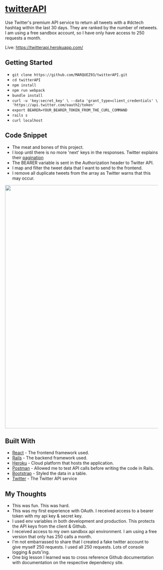 # [twitterAPI](https://twitterapi.herokuapp.com/)

Use Twitter's premium API service to return all tweets with a #dctech hashtag within the last 30 days. They are ranked by the number of retweets.
I am using a free sandbox account, so I have only have access to 250 requests a month.

Live: https://twitterapi.herokuapp.com/

## Getting Started

* ``` git clone https://github.com/MARQUEZ93/twitterAPI.git ```
* ``` cd twitterAPI ```
* ``` npm install ```
* ``` npm run webpack ```
* ``` bundle install ```
* ``` curl -u 'key:secret_key' \ --data 'grant_type=client_credentials' \  'https://api.twitter.com/oauth2/token'    ```
* ``` export BEARER=YOUR_BEARER_TOKEN_FROM_THE_CURL_COMMAND ```
* ``` rails s ```
* ``` curl localhost ```

## Code Snippet

* The meat and bones of this project.
* I loop until there is no more 'next' keys in the responses. Twitter explains their [pagination](https://developer.twitter.com/en/docs/tweets/search/api-reference/premium-search)
* The BEARER variable is sent in the Authorization header to Twitter API.
* I map and filter the tweet data that I want to send to the frontend.
* I remove all duplicate tweets from the array as Twitter warns that this may occur.

<p align="center"><img src="https://i.imgur.com/tYKQ0Wp.png" width="800px" /></p>

## Built With

* [React](https://reactjs.org/docs/getting-started.html) - The frontend framework used.
* [Rails](https://guides.rubyonrails.org/) - The backend framework used.
* [Heroku](https://www.heroku.com/) - Cloud platform that hosts the application.
* [Postman](https://www.getpostman.com/) - Allowed me to test API calls before writing the code in Rails.
* [Bootstrap](https://www.npmjs.com/package/react-bootstrap-table-next) - Styled the data in a table.
* [Twitter](https://developer.twitter.com/) - The Twitter API service

## My Thoughts
* This was fun. This was hard.
* This was my first experience with OAuth. I received access to a bearer token with my api key & secret key.
* I used env variables in both development and production. This protects the API keys from the client & Github.
* I received access to my own sandbox api environment. I am using a free version that only has 250 calls a month.
* I'm not embarrassed to share that I created a fake twitter account to give myself 250 requests. I used all 250 requests. Lots of console logging & puts'ing.
* One big lesson I learned was to cross reference Github documentation with documentation on the respective dependency site.
